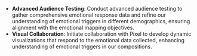 - **Advanced Audience Testing**: Conduct advanced audience testing to gather comprehensive emotional response data and refine our understanding of emotional triggers in different demographics, ensuring alignment with the emotional mapping objectives.
- **Visual Collaboration**: Initiate collaboration with Pixel to develop dynamic visualizations that respond to the emotional data collected, enhancing understanding of emotional triggers in our compositions.